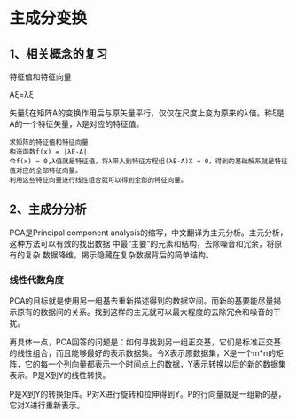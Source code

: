 # 主成分变换
## 1、相关概念的复习
特征值和特征向量

Aξ=λξ 

矢量ξ在矩阵A的变换作用后与原矢量平行，仅仅在尺度上变为原来的λ倍。称ξ是A的一个特征矢量，λ是对应的特征值。 
~~~
求矩阵的特征值和特征向量
构造函数f(x) = |λE-A|
令f(x) = 0,λ值就是特征值，将λ带入到特征方程组(λE-A)X = 0，得到的基础解系就是特征值对应的全部特征向量。
利用这些特征向量进行线性组合就可以得到全部的特征向量。
~~~

## 2、主成分分析
PCA是Principal component analysis的缩写，中文翻译为主元分析。主元分析，这种方法可以有效的找出数据 中最“主要”的元素和结构，去除噪音和冗余，将原有的复杂
数据降维，揭示隐藏在复杂数据背后的简单结构。
### 线性代数角度
PCA的目标就是使用另一组基去重新描述得到的数据空间。而新的基要能尽量揭示原有的数据间的关系。找到这样的主元就可以最大程度的去除冗余和噪音的干扰。

再具体一点，PCA回答的问题是：如何寻找到另一组正交基，它们是标准正交基的线性组合，而且能够最好的表示数据集。令X表示原数据集，X是一个m*n的矩阵，它的每一个列向量都表示一个时间点上的数据，Y表示转换以后的新的数据集表示。P是X到Y的线性转换。

P是X到Y的转换矩阵。P对X进行旋转和拉伸得到Y。P的行向量就是一组新的基，它对X进行重新表示。




